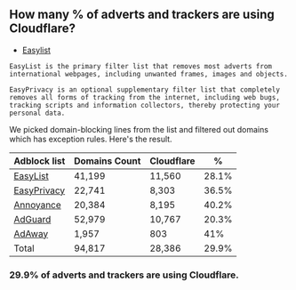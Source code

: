 ## How many % of adverts and trackers are using Cloudflare?


- [Easylist](https://web.archive.org/web/20210516110248/https://easylist.to/)
```
EasyList is the primary filter list that removes most adverts from international webpages, including unwanted frames, images and objects.

EasyPrivacy is an optional supplementary filter list that completely removes all forms of tracking from the internet, including web bugs, tracking scripts and information collectors, thereby protecting your personal data.
```


We picked domain-blocking lines from the list and filtered out domains which has exception rules.
Here's the result.


| Adblock list | Domains Count | Cloudflare | % |
| --- | --- | --- | --- |
| [EasyList](https://easylist.to/easylist/easylist.txt) | 41,199 | 11,560 | 28.1% |
| [EasyPrivacy](https://easylist.to/easylist/easyprivacy.txt) | 22,741 | 8,303 | 36.5% |
| [Annoyance](https://secure.fanboy.co.nz/fanboy-annoyance.txt) | 20,384 | 8,195 | 40.2% |
| [AdGuard](https://adguardteam.github.io/AdGuardSDNSFilter/Filters/filter.txt) | 52,979 | 10,767 | 20.3% |
| [AdAway](https://raw.githubusercontent.com/AdAway/adaway.github.io/master/hosts.txt) | 1,957 | 803 | 41% |
| Total | 94,817 | 28,386 | 29.9% |


### 29.9% of adverts and trackers are using Cloudflare.
